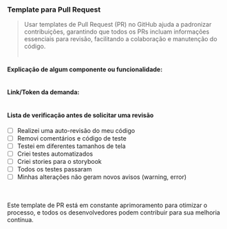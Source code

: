 ### Template para Pull Request
> Usar templates de Pull Request (PR) no GitHub ajuda a padronizar contribuições, garantindo que todos os PRs incluam informações essenciais para revisão, facilitando a colaboração e manutenção do código.<br><br>

#### Explicação de algum componente ou funcionalidade:<br><br>

#### Link/Token da demanda:<br><br>

#### Lista de verificação antes de solicitar uma revisão
- [ ] Realizei uma auto-revisão do meu código
- [ ] Removi comentários e código de teste
- [ ] Testei em diferentes tamanhos de tela
- [ ] Criei testes automatizados
- [ ] Criei stories para o storybook
- [ ] Todos os testes passaram
- [ ] Minhas alterações não geram novos avisos (warning, error)

<br><br>
Este template de PR está em constante aprimoramento para otimizar o processo, e todos os desenvolvedores podem contribuir para sua melhoria contínua.
